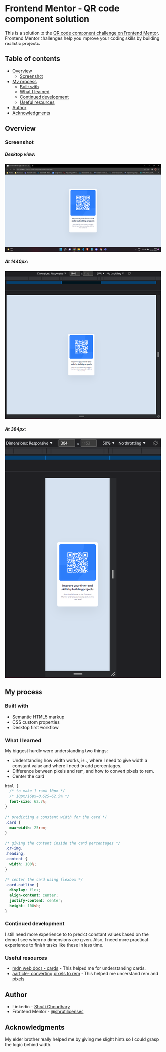 # Frontend Mentor - QR code component solution

This is a solution to the [QR code component challenge on Frontend Mentor](https://www.frontendmentor.io/challenges/qr-code-component-iux_sIO_H). Frontend Mentor challenges help you improve your coding skills by building realistic projects.

## Table of contents

- [Overview](#overview)
  - [Screenshot](#screenshot)
- [My process](#my-process)
  - [Built with](#built-with)
  - [What I learned](#what-i-learned)
  - [Continued development](#continued-development)
  - [Useful resources](#useful-resources)
- [Author](#author)
- [Acknowledgments](#acknowledgments)

## Overview

### Screenshot

##### Desktop view:

![](<./solution%20screenshots/Screenshot%20(270).png>)

##### At 1440px:

![](<./solution%20screenshots/Screenshot%20(272).png>)

##### At 384px:

![](<./solution%20screenshots/Screenshot%20(273).png>)

## My process

### Built with

- Semantic HTML5 markup
- CSS custom properties
- Desktop first workflow

### What I learned

My biggest hurdle were understanding two things:

- Understanding how width works, ie.., where I need to give width a constant value and where I need to add percentages.
- Difference between pixels and rem, and how to convert pixels to rem.
- Center the card

```css
html {
  /* to make 1 rem= 10px */
  /* 10px/16px=0.625=62.5% */
  font-size: 62.5%;
}

/* predicting a constant width for the card */
.card {
  max-width: 25rem;
}

/* giving the content inside the card percentages */
.qr-img,
.heading,
.content {
  width: 100%;
}

/* center the card using flexbox */
.card-outline {
  display: flex;
  align-content: center;
  justify-content: center;
  height: 100vh;
}
```

### Continued development

I still need more experience to to predict constant values based on the demo I see when no dimensions are given. Also, I need more practical experience to finish tasks like these in less time.

### Useful resources

- [mdn web docs - cards](https://developer.mozilla.org/en-US/docs/Web/CSS/Layout_cookbook/Card) - This helped me for understanding cards.
- [aarticle- converting pixels to rem](https://coryrylan.com/blog/converting-css-pixels-to-rems) - This helped me understand rem and pixels

## Author

- Linkedin - [Shruti Choudhary](www.linkedin.com/in/shruti-choudhary-s0613)
- Frontend Mentor - [@shrutilicensed](https://www.frontendmentor.io/profile/shrutilicensed)

## Acknowledgments

My elder brother really helped me by giving me slight hints so I could grasp the logic behind width.
